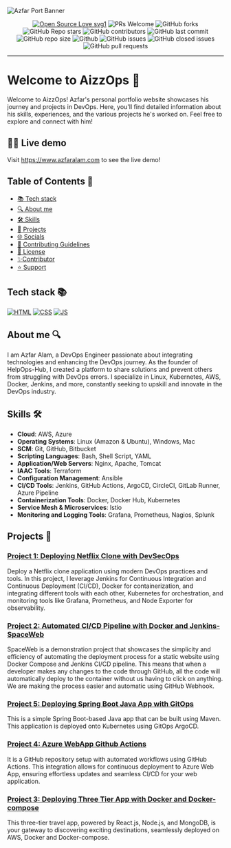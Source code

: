 
![Azfar Port Banner](https://github.com/mdazfar2/AizzOps/assets/100375390/8b3a50de-ee34-4794-a14d-fe2e165f304f)


<!--![Azfar Portfolioo0](https://github.com/mdazfar2/AizzOps/assets/100375390/7848d085-8e3e-4172-baef-dbcbed1e2cfc) -->

<!-------------------------------------------------------------------------------------------------------------------------------------->

<div align="center">
<p>

[![Open Source Love svg1](https://badges.frapsoft.com/os/v1/open-source.svg?v=103)](https://github.com/ellerbrock/open-source-badges/)
![PRs Welcome](https://img.shields.io/badge/PRs-welcome-brightgreen.svg?style=flat)
![GitHub forks](https://img.shields.io/github/forks/mdazfar2/AizzOps)
![GitHub Repo stars](https://img.shields.io/github/stars/mdazfar2/AizzOps)
![GitHub contributors](https://img.shields.io/github/contributors/mdazfar2/AizzOps)
![GitHub last commit](https://img.shields.io/github/last-commit/mdazfar2/AizzOps)
![GitHub repo size](https://img.shields.io/github/repo-size/mdazfar2/AizzOps)
![Github](https://img.shields.io/github/license/mdazfar2/AizzOps)
![GitHub issues](https://img.shields.io/github/issues/mdazfar2/AizzOps)
![GitHub closed issues](https://img.shields.io/github/issues-closed-raw/mdazfar2/AizzOps)
![GitHub pull requests](https://img.shields.io/github/issues-pr/mdazfar2/AizzOps)

</p>
</div>

<hr/>

<a name="Welcome to AizzOps"></a>

# Welcome to AizzOps 👋
Welcome to AizzOps! Azfar's personal portfolio website showcases his journey and projects in DevOps. Here, you'll find detailed information about his skills, experiences, and the various projects he's worked on. Feel free to explore and connect with him!

<a name="demo"></a>
## 👩‍💻 Live demo 

Visit https://www.azfaralam.com to see the live demo!

## Table of Contents 🧾

- [📚 Tech stack](#tech-stack-)
- [🔍 About me](#about-me)
- [🛠️ Skills](##skills) 
- [📁 Projects](##projects) 
- [🌐 Socials](##contact)
- [🤝 Contributing Guidelines](##contributing-guidelines)
- [🔖 License](##license)
- [✨Contributor](##contributor)
- [⭐ Support](##support)

<!----------------    Technology Used                  ----------------------------------------------------------------------------------->


## Tech stack 📚

<p>

 <a href="https://www.w3schools.com/html/"> <img src="https://img.icons8.com/color/70/000000/html-5--v1.png" alt="HTML" /></a>
  <a href="https://www.w3schools.com/css/"> <img src="https://img.icons8.com/color/70/000000/css3.png" alt="CSS" /></a>
  <a href="https://www.w3schools.com/js/"><img src="https://img.icons8.com/color/70/000000/javascript--v1.png" alt="JS" /></a>
</p>


<!----------------    About me                 ----------------------------------------------------------------------------------->

## About me 🔍

I am Azfar Alam, a DevOps Engineer passionate about integrating technologies and enhancing the DevOps journey. As the founder of HelpOps-Hub, I created a platform to share solutions and prevent others from struggling with DevOps errors. I specialize in Linux, Kubernetes, AWS, Docker, Jenkins, and more, constantly seeking to upskill and innovate in the DevOps industry.

<!----------------    Skills                ----------------------------------------------------------------------------------->

## Skills 🛠️

- **Cloud**: AWS, Azure
- **Operating Systems**: Linux (Amazon & Ubuntu), Windows, Mac
- **SCM**: Git, GitHub, Bitbucket
- **Scripting Languages**: Bash, Shell Script, YAML
- **Application/Web Servers**: Nginx, Apache, Tomcat
- **IAAC Tools**: Terraform
- **Configuration Management**: Ansible
- **CI/CD Tools**: Jenkins, GitHub Actions, ArgoCD, CircleCI, GitLab Runner, Azure Pipeline
- **Containerization Tools**: Docker, Docker Hub, Kubernetes
- **Service Mesh & Microservices**: Istio
- **Monitoring and Logging Tools**: Grafana, Prometheus, Nagios, Splunk

<!----------------    Projects                ----------------------------------------------------------------------------------->


## Projects 📁

### [Project 1: Deploying Netflix Clone with DevSecOps](https://github.com/mdazfar2/DevSecOps-CICD-Pipeline-NetflixClone)
Deploy a Netflix clone application using modern DevOps practices and tools. In this project, I leverage Jenkins for Continuous Integration and Continuous Deployment (CI/CD), Docker for containerization, and integrating different tools with each other, Kubernetes for orchestration, and monitoring tools like Grafana, Prometheus, and Node Exporter for observability.

### [Project 2: Automated CI/CD Pipeline with Docker and Jenkins-SpaceWeb](https://github.com/mdazfar2/Automated-CI-CD-Pipeline-Space-Web)
SpaceWeb is a demonstration project that showcases the simplicity and efficiency of automating the deployment process for a static website using Docker Compose and Jenkins CI/CD pipeline. This means that when a developer makes any changes to the code through GitHub, all the code will automatically deploy to the container without us having to click on anything. We are making the process easier and automatic using GitHub Webhook.

### [Project 5: Deploying Spring Boot Java App with GitOps](https://github.com/mdazfar2/maven-jenkins-ArgoCD)
This is a simple Spring Boot-based Java app that can be built using Maven. This application is deployed onto Kubernetes using GitOps ArgoCD.

### [Project 4: Azure WebApp Github Actions](https://github.com/mdazfar2/Azure-WebApp-Github-Actions)
It is a GitHub repository setup with automated workflows using GitHub Actions. This integration allows for continuous deployment to Azure Web App, ensuring effortless updates and seamless CI/CD for your web application.

### [Project 3: Deploying Three Tier App with Docker and Docker-compose](https://github.com/mdazfar2/three-tier-deploy-wanderlustApp)
This three-tier travel app, powered by React.js, Node.js, and MongoDB, is your gateway to discovering exciting destinations, seamlessly deployed on AWS, Docker and Docker-compose.
